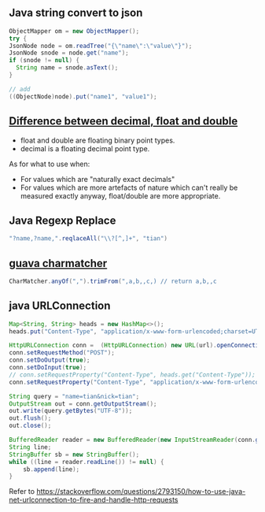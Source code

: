 ## Java string convert to json

```Java
ObjectMapper om = new ObjectMapper();
try {
JsonNode node = om.readTree("{\"name\":\"value\"}");
JsonNode snode = node.get("name");
if (snode != null) {
  String name = snode.asText();
}

// add
((ObjectNode)node).put("name1", "value1");
```

## [Difference between decimal, float and double](https://stackoverflow.com/questions/618535/difference-between-decimal-float-and-double-in-net)

* float and double are floating binary point types.
* decimal is a floating decimal point type. 

As for what to use when:

* For values which are "naturally exact decimals" 
* For values which are more artefacts of nature which can't really be measured exactly anyway, float/double are more appropriate. 

## Java Regexp Replace

```Java
"?name,?name,".reqlaceAll("\\?[^,]+", "tian")
```

## [guava charmatcher](https://github.com/google/guava/wiki/StringsExplained#charmatcher)

```Java
CharMatcher.anyOf(",").trimFrom(",a,b,,c,) // return a,b,,c
```

## java URLConnection

```java
Map<String, String> heads = new HashMap<>();
heads.put("Content-Type", "application/x-www-form-urlencoded;charset=UTF-8");

HttpURLConnection conn =  (HttpURLConnection) new URL(url).openConnection();
conn.setRequestMethod("POST");
conn.setDoOutput(true);
conn.setDoInput(true);
// conn.setRequestProperty("Content-Type", heads.get("Content-Type")); // get null, why? key?!
conn.setRequestProperty("Content-Type", "application/x-www-form-urlencoded;charset=UTF-8");

String query = "name=tian&nick=tian";
OutputStream out = conn.getOutputStream();
out.write(query.getBytes("UTF-8"));
out.flush();
out.close();

BufferedReader reader = new BufferedReader(new InputStreamReader(conn.getInputStream()));
String line;
StringBuffer sb = new StringBuffer();
while ((line = reader.readLine()) != null) {
    sb.append(line);
}
```

Refer to https://stackoverflow.com/questions/2793150/how-to-use-java-net-urlconnection-to-fire-and-handle-http-requests
